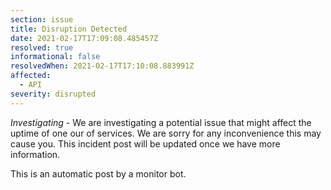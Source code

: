 ```yaml
---
section: issue
title: Disruption Detected
date: 2021-02-17T17:09:08.485457Z
resolved: true
informational: false
resolvedWhen: 2021-02-17T17:10:08.883991Z
affected:
  - API
severity: disrupted
---
```

*Investigating* - We are investigating a potential issue that might affect the uptime of one our of services. We are sorry for any inconvenience this may cause you. This incident post will be updated once we have more information.

This is an automatic post by a monitor bot.
        